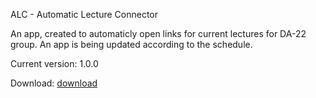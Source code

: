 ALC - Automatic Lecture Connector

An app, created to automaticly open links for current lectures for DA-22 group. An app is being updated according to the schedule.

Current version: 1.0.0

Download: [download](https://github.com/kinqbert/ALC/raw/master/cmake-build-debug/ALC.exe)

